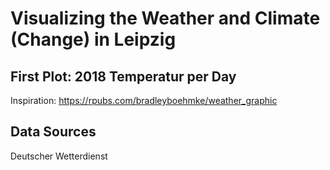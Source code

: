 # Visualizing the Weather and Climate (Change) in Leipzig

## First Plot: 2018 Temperatur per Day

Inspiration: https://rpubs.com/bradleyboehmke/weather_graphic


## Data Sources

Deutscher Wetterdienst

